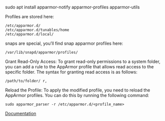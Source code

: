 sudo apt install apparmor-notify apparmor-profiles apparmor-utils

Profiles are stored here:

```
/etc/apparmor.d/
/etc/apparmor.d/tunables/home
/etc/apparmor.d/local/
```

snaps are special, you’ll find snap apparmor profiles here:

`/var/lib/snapd/apparmor/profiles/`

Grant Read-Only Access: To grant read-only permissions to a system folder, you can add a rule to the AppArmor profile that allows read access to the specific folder. The syntax for granting read access is as follows:

`/path/to/folder/ r,`

Reload the Profile: To apply the modified profile, you need to reload the AppArmor profiles. You can do this by running the following command:

`sudo apparmor_parser -r /etc/apparmor.d/<profile_name>`


[Documentation](https://ubuntu.com/server/docs/apparmor)
